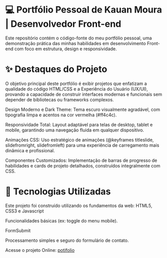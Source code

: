 # 💻 Portfólio Pessoal de Kauan Moura | Desenvolvedor Front-end
Este repositório contém o código-fonte do meu portfólio pessoal, uma demonstração prática das minhas habilidades em desenvolvimento Front-end com foco em estrutura, design e responsividade.

# ✨ Destaques do Projeto
O objetivo principal deste portfólio é exibir projetos que enfatizam a qualidade do código HTML/CSS e a Experiência do Usuário (UX/UI), provando a capacidade de construir interfaces modernas e funcionais sem depender de bibliotecas ou frameworks complexos.

Design Moderno e Dark Theme: Tema escuro visualmente agradável, com tipografia limpa e acentos na cor vermelha (#ff4c4c).

Responsividade Total: Layout adaptável para telas de desktop, tablet e mobile, garantindo uma navegação fluida em qualquer dispositivo.

Animações CSS: Uso estratégico de animações (@keyframes titleslide, slidefromright, slidefromleft) para uma experiência de carregamento mais dinâmica e profissional.

Componentes Customizados: Implementação de barras de progresso de habilidades e cards de projeto detalhados, construídos integralmente com CSS.

# 🚀 Tecnologias Utilizadas
Este projeto foi construído utilizando os fundamentos da web: HTML5, CSS3 e Javascript

Funcionalidades básicas (ex: toggle do menu mobile).

FormSubmit

Processamento simples e seguro do formulário de contato.

Acesse o projeto Online: [potifolio](https://potifolio-kauan.netlify.app/)
